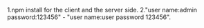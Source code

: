 1.npm install for the client and the server side.
2."user name:admin password:123456" - "user name:user password 123456".

